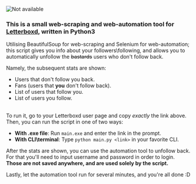 ![Not available](https://user-images.githubusercontent.com/33762/190890947-fae23b13-1149-4572-a967-46575b2031c0.png)
### This is a small web-scraping and web-automation tool for [Letterboxd](https://letterboxd.com), written in Python3

Utilising BeautifulSoup for web-scraping and Selenium for web-automation;  
this script gives you info about your followers\following, and allows you to automatically unfollow the ~~bastards~~ users who don't follow back.

Namely, the subsequent stats are shown:
- Users that don't follow you back.
- Fans (users that **you** don't follow back).
- List of users that follow you.
- List of users you follow.<br><br>

To run it, go to your Letterboxd user page and copy *exactly* the link above.  
Then, you can run the script in one of two ways:
- **With .exe file**: Run `main.exe` and enter the link in the prompt.
- **With CLI\terminal**: Type `python main.py <link>` in your favorite CLI.

After the stats are shown, you can use the automation tool to unfollow back.  
For that you'll need to input username and password in order to login.  
**Those are not saved anywhere, and are used solely by the script.**

Lastly, let the automation tool run for several minutes, and you're all done :D